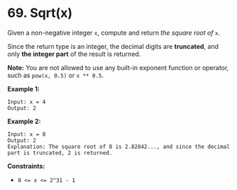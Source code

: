# 69. Sqrt(x)

Given a non-negative integer `x`, compute and return *the square root of* `x`.

Since the return type is an integer, the decimal digits are **truncated**, and only **the integer part** of the result is returned.

**Note:** You are not allowed to use any built-in exponent function or operator, such as `pow(x, 0.5)` or `x ** 0.5`.

**Example 1:**

```
Input: x = 4
Output: 2
```

**Example 2:**

```
Input: x = 8
Output: 2
Explanation: The square root of 8 is 2.82842..., and since the decimal part is truncated, 2 is returned.
```

**Constraints:**

* `0 <= x <= 2^31 - 1`
